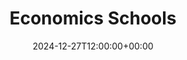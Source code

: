 ---
weight: 500
title: "Economics Schools"
description: "Your Global Directory of Economics Schools"
icon: trending_up
date: 2024-12-27T12:00:00+00:00
---